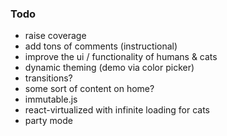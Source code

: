 ### Todo

* raise coverage
* add tons of comments (instructional)
* improve the ui / functionality of humans & cats
* dynamic theming (demo via color picker)
* transitions?
* some sort of content on home?
* immutable.js
* react-virtualized with infinite loading for cats
* party mode
